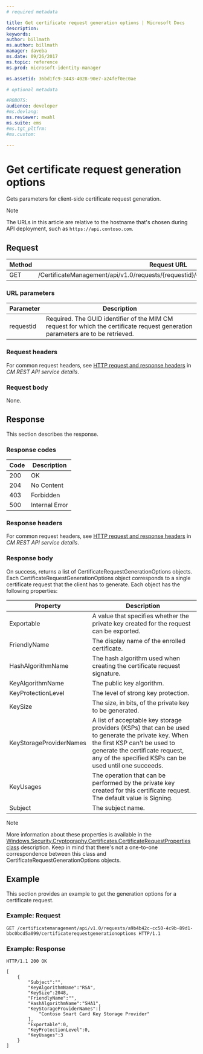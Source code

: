 ```yaml
---
# required metadata

title: Get certificate request generation options | Microsoft Docs
description:
keywords:
author: billmath
ms.author: billmath
manager: daveba
ms.date: 09/26/2017
ms.topic: reference
ms.prod: microsoft-identity-manager

ms.assetid: 36bd1fc9-3443-4028-90e7-a24fef0ec0ae

# optional metadata

#ROBOTS:
audience: developer
#ms.devlang:
ms.reviewer: mwahl
ms.suite: ems
#ms.tgt_pltfrm:
#ms.custom:

---
```


# Get certificate request generation options
Gets parameters for client-side certificate request generation.

>[!NOTE]
>The URLs in this article are relative to the hostname that's chosen during API deployment, such as `https://api.contoso.com`.

## Request

| Method |                                       Request URL                                        |
|--------|------------------------------------------------------------------------------------------|
|  GET   | /CertificateManagement/api/v1.0/requests/{requestid}/certificaterequestgenerationoptions |

### URL parameters

Parameter | Description
--------|--------------
requestid| Required. The GUID identifier of the MIM CM request for which the certificate request generation parameters are to be retrieved.

### Request headers
For common request headers, see [HTTP request and response headers](certificate-management-rest-api-service-details.md#http-request-and-response-headers) in *CM REST API service details*.

### Request body
None.

## Response
This section describes the response.

### Response codes

Code  |Description  
---------|---------
200 | OK
204 | No Content
403 | Forbidden
500 | Internal Error

### Response headers
For common request headers, see [HTTP request and response headers](certificate-management-rest-api-service-details.md#http-request-and-response-headers) in *CM REST API service details*.

### Response body
On success, returns a list of CertificateRequestGenerationOptions objects. Each CertificateRequestGenerationOptions object corresponds to a single certificate request that the client has to generate. Each object has the following properties:

Property| Description
--------|-----------
Exportable | A value that specifies whether the private key created for the request can be exported.
FriendlyName | The display name of the enrolled certificate.
HashAlgorithmName | The hash algorithm used when creating the certificate request signature.
KeyAlgorithmName | The public key algorithm.
KeyProtectionLevel | The level of strong key protection.
KeySize | The size, in bits, of the private key to be generated.
KeyStorageProviderNames | A list of acceptable key storage providers (KSPs) that can be used to generate the private key. When the first KSP can't be used to generate the certificate request, any of the specified KSPs can be used until one succeeds.
KeyUsages | The operation that can be performed by the private key created for this certificate request. The default value is Signing.
Subject | The subject name.

>[!NOTE]
>More information about these properties is available in the [Windows.Security.Cryptography.Certificates.CertificateRequestProperties class](https://msdn.microsoft.com/library/windows/apps/br212079.aspx) description. Keep in mind that there's not a one-to-one correspondence between this class and CertificateRequestGenerationOptions objects.
>

## Example
This section provides an example to get the generation options for a certificate request.

### Example: Request

```
GET /certificatemanagement/api/v1.0/requests/a9b4b42c-cc50-4c9b-89d1-bbc0bcd5a099/certificaterequestgenerationoptions HTTP/1.1
```

### Example: Response

```
HTTP/1.1 200 OK

[
    {
        "Subject":"",
        "KeyAlgorithmName":"RSA",
        "KeySize":2048,
        "FriendlyName":"",
        "HashAlgorithmName":"SHA1",
        "KeyStorageProviderNames":[
            "Contoso Smart Card Key Storage Provider"
        ],
        "Exportable":0,
        "KeyProtectionLevel":0,
        "KeyUsages":3
    }
]
```  
